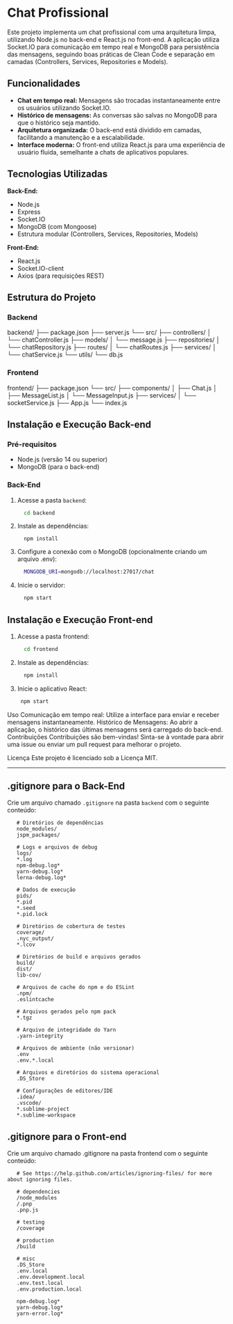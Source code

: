 # Chat Profissional

Este projeto implementa um chat profissional com uma arquitetura limpa, utilizando Node.js no back-end e React.js no front-end. A aplicação utiliza Socket.IO para comunicação em tempo real e MongoDB para persistência das mensagens, seguindo boas práticas de Clean Code e separação em camadas (Controllers, Services, Repositories e Models).

## Funcionalidades

- **Chat em tempo real:** Mensagens são trocadas instantaneamente entre os usuários utilizando Socket.IO.
- **Histórico de mensagens:** As conversas são salvas no MongoDB para que o histórico seja mantido.
- **Arquitetura organizada:** O back-end está dividido em camadas, facilitando a manutenção e a escalabilidade.
- **Interface moderna:** O front-end utiliza React.js para uma experiência de usuário fluida, semelhante a chats de aplicativos populares.

## Tecnologias Utilizadas

**Back-End:**
- Node.js
- Express
- Socket.IO
- MongoDB (com Mongoose)
- Estrutura modular (Controllers, Services, Repositories, Models)

**Front-End:**
- React.js
- Socket.IO-client
- Axios (para requisições REST)

## Estrutura do Projeto

### Backend

backend/ ├── package.json ├── server.js └── src/ ├── controllers/ │ └── chatController.js ├── models/ │ └── message.js ├── repositories/ │ └── chatRepository.js ├── routes/ │ └── chatRoutes.js ├── services/ │ └── chatService.js └── utils/ └── db.js

### Frontend

frontend/ ├── package.json └── src/ ├── components/ │ ├── Chat.js │ ├── MessageList.js │ └── MessageInput.js ├── services/ │ └── socketService.js ├── App.js └── index.js

## Instalação e Execução Back-end

### Pré-requisitos

- Node.js (versão 14 ou superior)
- MongoDB (para o back-end)

### Back-End

1. Acesse a pasta `backend`:
   ```bash
     cd backend
   ```
2. Instale as dependências:
   ```basg
     npm install
   ```
3. Configure a conexão com o MongoDB (opcionalmente criando um arquivo .env):
     ```bash
       MONGODB_URI=mongodb://localhost:27017/chat
    ```
4. Inicie o servidor:
    ```bash
      npm start
    ```

## Instalação e Execução Front-end

1. Acesse a pasta frontend:
    ```bash
      cd frontend
    ```
2. Instale as dependências:
    ```bash
      npm install
    ```
3. Inicie o aplicativo React:
   ```bash
    npm start
   ```

Uso
  Comunicação em tempo real: Utilize a interface para enviar e receber mensagens instantaneamente.
  Histórico de Mensagens: Ao abrir a aplicação, o histórico das últimas mensagens será carregado do back-end.
  Contribuições
  Contribuições são bem-vindas! Sinta-se à vontade para abrir uma issue ou enviar um pull request para melhorar o projeto.
  
Licença
  Este projeto é licenciado sob a Licença MIT.

---

## .gitignore para o Back-End

Crie um arquivo chamado `.gitignore` na pasta `backend` com o seguinte conteúdo:

```gitignore
   # Diretórios de dependências
   node_modules/
   jspm_packages/
   
   # Logs e arquivos de debug
   logs/
   *.log
   npm-debug.log*
   yarn-debug.log*
   lerna-debug.log*
   
   # Dados de execução
   pids/
   *.pid
   *.seed
   *.pid.lock
   
   # Diretórios de cobertura de testes
   coverage/
   .nyc_output/
   *.lcov
   
   # Diretórios de build e arquivos gerados
   build/
   dist/
   lib-cov/
   
   # Arquivos de cache do npm e do ESLint
   .npm/
   .eslintcache
   
   # Arquivos gerados pelo npm pack
   *.tgz
   
   # Arquivo de integridade do Yarn
   .yarn-integrity
   
   # Arquivos de ambiente (não versionar)
   .env
   .env.*.local
   
   # Arquivos e diretórios do sistema operacional
   .DS_Store
   
   # Configurações de editores/IDE
   .idea/
   .vscode/
   *.sublime-project
   *.sublime-workspace
```

## .gitignore para o Front-end

Crie um arquivo chamado .gitignore na pasta frontend com o seguinte conteúdo:

```gitignore
   # See https://help.github.com/articles/ignoring-files/ for more about ignoring files.
   
   # dependencies
   /node_modules
   /.pnp
   .pnp.js
   
   # testing
   /coverage
   
   # production
   /build
   
   # misc
   .DS_Store
   .env.local
   .env.development.local
   .env.test.local
   .env.production.local
   
   npm-debug.log*
   yarn-debug.log*
   yarn-error.log*
```


